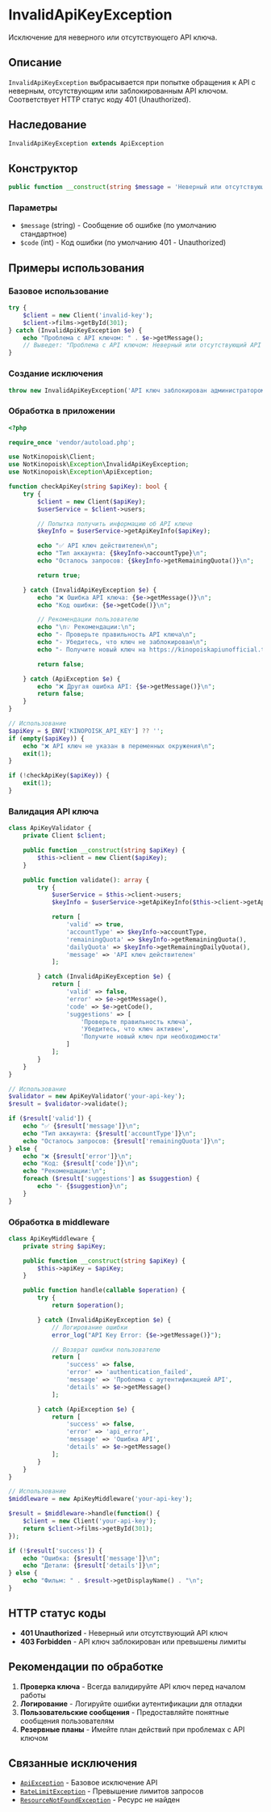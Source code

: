 # InvalidApiKeyException

Исключение для неверного или отсутствующего API ключа.

## Описание

`InvalidApiKeyException` выбрасывается при попытке обращения к API с неверным, отсутствующим или заблокированным API ключом. Соответствует HTTP статус коду 401 (Unauthorized).

## Наследование

```php
InvalidApiKeyException extends ApiException
```

## Конструктор

```php
public function __construct(string $message = 'Неверный или отсутствующий API ключ', int $code = 401)
```

### Параметры

- `$message` (string) - Сообщение об ошибке (по умолчанию стандартное)
- `$code` (int) - Код ошибки (по умолчанию 401 - Unauthorized)

## Примеры использования

### Базовое использование

```php
try {
    $client = new Client('invalid-key');
    $client->films->getById(301);
} catch (InvalidApiKeyException $e) {
    echo "Проблема с API ключом: " . $e->getMessage();
    // Выведет: "Проблема с API ключом: Неверный или отсутствующий API ключ"
}
```

### Создание исключения

```php
throw new InvalidApiKeyException('API ключ заблокирован администратором');
```

### Обработка в приложении

```php
<?php

require_once 'vendor/autoload.php';

use NotKinopoisk\Client;
use NotKinopoisk\Exception\InvalidApiKeyException;
use NotKinopoisk\Exception\ApiException;

function checkApiKey(string $apiKey): bool {
    try {
        $client = new Client($apiKey);
        $userService = $client->users;

        // Попытка получить информацию об API ключе
        $keyInfo = $userService->getApiKeyInfo($apiKey);

        echo "✅ API ключ действителен\n";
        echo "Тип аккаунта: {$keyInfo->accountType}\n";
        echo "Осталось запросов: {$keyInfo->getRemainingQuota()}\n";

        return true;

    } catch (InvalidApiKeyException $e) {
        echo "❌ Ошибка API ключа: {$e->getMessage()}\n";
        echo "Код ошибки: {$e->getCode()}\n";

        // Рекомендации пользователю
        echo "\n💡 Рекомендации:\n";
        echo "- Проверьте правильность API ключа\n";
        echo "- Убедитесь, что ключ не заблокирован\n";
        echo "- Получите новый ключ на https://kinopoiskapiunofficial.tech\n";

        return false;

    } catch (ApiException $e) {
        echo "❌ Другая ошибка API: {$e->getMessage()}\n";
        return false;
    }
}

// Использование
$apiKey = $_ENV['KINOPOISK_API_KEY'] ?? '';
if (empty($apiKey)) {
    echo "❌ API ключ не указан в переменных окружения\n";
    exit(1);
}

if (!checkApiKey($apiKey)) {
    exit(1);
}
```

### Валидация API ключа

```php
class ApiKeyValidator {
    private Client $client;

    public function __construct(string $apiKey) {
        $this->client = new Client($apiKey);
    }

    public function validate(): array {
        try {
            $userService = $this->client->users;
            $keyInfo = $userService->getApiKeyInfo($this->client->getApiKey());

            return [
                'valid' => true,
                'accountType' => $keyInfo->accountType,
                'remainingQuota' => $keyInfo->getRemainingQuota(),
                'dailyQuota' => $keyInfo->getRemainingDailyQuota(),
                'message' => 'API ключ действителен'
            ];

        } catch (InvalidApiKeyException $e) {
            return [
                'valid' => false,
                'error' => $e->getMessage(),
                'code' => $e->getCode(),
                'suggestions' => [
                    'Проверьте правильность ключа',
                    'Убедитесь, что ключ активен',
                    'Получите новый ключ при необходимости'
                ]
            ];
        }
    }
}

// Использование
$validator = new ApiKeyValidator('your-api-key');
$result = $validator->validate();

if ($result['valid']) {
    echo "✅ {$result['message']}\n";
    echo "Тип аккаунта: {$result['accountType']}\n";
    echo "Осталось запросов: {$result['remainingQuota']}\n";
} else {
    echo "❌ {$result['error']}\n";
    echo "Код: {$result['code']}\n";
    echo "Рекомендации:\n";
    foreach ($result['suggestions'] as $suggestion) {
        echo "- {$suggestion}\n";
    }
}
```

### Обработка в middleware

```php
class ApiKeyMiddleware {
    private string $apiKey;

    public function __construct(string $apiKey) {
        $this->apiKey = $apiKey;
    }

    public function handle(callable $operation) {
        try {
            return $operation();

        } catch (InvalidApiKeyException $e) {
            // Логирование ошибки
            error_log("API Key Error: {$e->getMessage()}");

            // Возврат ошибки пользователю
            return [
                'success' => false,
                'error' => 'authentication_failed',
                'message' => 'Проблема с аутентификацией API',
                'details' => $e->getMessage()
            ];

        } catch (ApiException $e) {
            return [
                'success' => false,
                'error' => 'api_error',
                'message' => 'Ошибка API',
                'details' => $e->getMessage()
            ];
        }
    }
}

// Использование
$middleware = new ApiKeyMiddleware('your-api-key');

$result = $middleware->handle(function() {
    $client = new Client('your-api-key');
    return $client->films->getById(301);
});

if (!$result['success']) {
    echo "Ошибка: {$result['message']}\n";
    echo "Детали: {$result['details']}\n";
} else {
    echo "Фильм: " . $result->getDisplayName() . "\n";
}
```

## HTTP статус коды

- **401 Unauthorized** - Неверный или отсутствующий API ключ
- **403 Forbidden** - API ключ заблокирован или превышены лимиты

## Рекомендации по обработке

1. **Проверка ключа** - Всегда валидируйте API ключ перед началом работы
2. **Логирование** - Логируйте ошибки аутентификации для отладки
3. **Пользовательские сообщения** - Предоставляйте понятные сообщения пользователям
4. **Резервные планы** - Имейте план действий при проблемах с API ключом

## Связанные исключения

- [`ApiException`](api-exception.md) - Базовое исключение API
- [`RateLimitException`](rate-limit-exception.md) - Превышение лимитов запросов
- [`ResourceNotFoundException`](resource-not-found-exception.md) - Ресурс не найден
